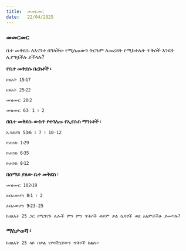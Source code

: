 ```yaml
---
title:  መመርመር
date:   22/04/2025
---
```


### መመርመር

ቤተ መቅደሱ ለእናንተ በግላችሁ የሚሰጠውን ትርጉም ለመረዳት የሚከተሉት ጥቅሶች እንዴት ሊያግዟችሉ ይችላሉ?

**የቤተ መቅደሱ በረከቶች ፡**

`ዘጸአት 15፡17`

`ዘጸአት 25፡22`

`መዝሙር 20፡2`

`መዝሙር 63፡ 1 ፣ 2`

**በቤተ መቅደሱ ውስጥ የተገለጡ የኢየሱስ ማንነቶች ፡**

`ኢሳይያስ 53፡6 ፣ 7 ፣ 10-12`

`ዮሐንስ 1፡29`

`ዮሐንስ 6፡35`

`ዮሐንስ 8፡12`

**በሰማይ ያለው ቤተ መቅደስ ፡**

`መዝሙር 102፡19`

`ዕብራውያን 8፡1 ፣ 2`

`ዕብራውያን 9፡23-25`

`ከዘጸአት 25 ጋር የሚገናኙ ሌሎች ምን ምን ጥቅሶች ወይም ቃል ኪዳኖች ወደ አእምሯችሁ ይመጣሉ?`

### ማስታወሻ ፡

`ከዘጸአት 25 ላይ በቃል የያዛችኋቸውን ጥቅሶች ከልሱ።`